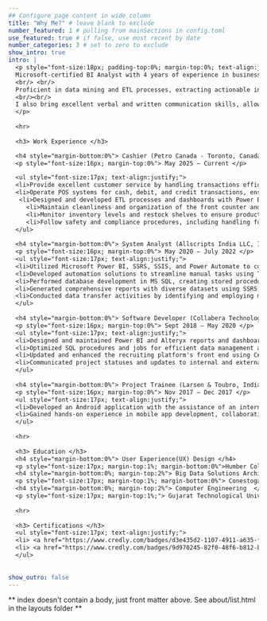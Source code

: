 ```yaml
---
## Configure page content in wide column
title: "Why Me?" # leave blank to exclude
number_featured: 1 # pulling from mainSections in config.toml
use_featured: true # if false, use most recent by date
number_categories: 3 # set to zero to exclude
show_intro: true
intro: |
  <p style="font-size:18px; padding-top:0%; margin-top:0%; text-align:justify;">
  Microsoft-certified BI Analyst with 4 years of experience in business intelligence, data visualization, and analytics using Power BI, Tableau, Alteryx and SQL. Skilled in data modeling, dashboard development, and automation to enhance data accuracy and drive insights. Adept at managing shifting priorities, meeting tight deadlines, and developing complex reports that support data-driven decision-making.
  <br/> <br/>
  Proficient in data mining and ETL processes, extracting actionable insights from vast dataset based on business needs. My strong analytical mindset and problem-solving abilities enable me to optimize data workflows and improve reporting efficiency. With broad knowledge of multiple applications and programming languages, I excel at designing scalable BI solutions.
  <br/><br/>
  I also bring excellent verbal and written communication skills, allowing me to translate complex data into clear, actionable insights for stakeholders. My attention to detail and time management skills ensure efficient project execution, making me a strong asset in delivering impactful business intelligence solutions.
  </p>
  
  <hr>
  
  <h3> Work Experience </h3>

  <h4 style="margin-bottom:0%"> Cashier (Petro Canada - Toronto, Canada) </h4> 
  <p style="font-size:16px; margin-top:0%"> May 2025 – Current </p>

  <ul style="font-size:17px; text-align:justify;">
  <li>Provide excellent customer service by handling transactions efficiently and addressing customer inquiries with a friendly attitude. </li>
  <li>Operate POS systems for cash, debit, and credit transactions, ensuring accuracy and speed.</li>
   <li>Designed and developed ETL processes and dashboards with Power BI, SSRS, and Tableau, aligning with key metrics and providing ongoing data insights to stakeholders, driving continuous improvement.</li>
     <li>Maintain cleanliness and organization of the front counter and store area.</li>
     <li>Monitor inventory levels and restock shelves to ensure product availability.</li>
     <li>Follow safety and compliance procedures, including handling fuel payments and verifying age for restricted products.</li>
  </ul>
  
  <h4 style="margin-bottom:0%"> System Analyst (Allscripts India LLC, India) </h4> 
  <p style="font-size:16px; margin-top:0%"> May 2020 – July 2022 </p>
  <ul style="font-size:17px; text-align:justify;">
  <li>Utilized Microsoft Power BI, SSRS, SSIS, and Power Automate to conduct analysis, documentation, testing, implementation, and user support for healthcare platforms.</li>
  <li>Developed automation solutions to streamline manual tasks using T-SQL, SQL Jobs, SSIS, and Power Automation.</li>
  <li>Performed database development in MS SQL, creating stored procedures, functions, and views while adhering to best practices in data modelling and database concepts.</li>
  <li>Generated comprehensive reports with diverse datasets using SSRS, Excel, and Power BI to enhance clients' KPIs.</li>
  <li>Conducted data transfer activities by identifying and employing methods for data sources not previously encountered, ensuring smooth integration and migration processes.</li>
  </ul>
  
  <h4 style="margin-bottom:0%"> Software Developer (Collabera Technologies, India) </h4>
  <p style="font-size:16px; margin-top:0%"> Sept 2018 – May 2020 </p>
  <ul style="font-size:17px; text-align:justify;">
  <li>Designed and maintained Power BI and Alteryx reports and dashboards for the executive team by gathering requirements from various departments and delivering actionable insights to inform decision-making.</li>
  <li>Optimized SQL procedures and jobs for efficient data management and retrieval, leveraging SSAS to transform live SQL data into a presentable format for real-time Power BI reporting.</li>
  <li>Updated and enhanced the recruiting platform's front end using C# and .NET, improving user experience and platform performance.</li>
  <li>Communicated project statuses and updates to internal and external clients to ensure the timely and successful delivery of project deliverable.</li>
  </ul>
  
  <h4 style="margin-bottom:0%"> Project Trainee (Larsen & Toubro, India) </h4>
  <p style="font-size:16px; margin-top:0%"> Nov 2017 – Dec 2017 </p>
  <ul style="font-size:17px; text-align:justify;">
  <li>Developed an Android application with the assistance of an internal team with project management and data analysis tasks.</li>
  <li>Gained hands-on experience in mobile app development, collaborating closely with cross-functional teams to deliver efficient software solutions.</li>
  </ul>
  
  <hr>
  
  <h3> Education </h3>
  <h4 style="margin-bottom:0%"> User Experience(UX) Design </h4> 
  <p style="font-size:17px; margin-top:1%; margin-bottom:0%">Humber College, Toronto, ON (May'23 - Apr'24)</p>
  <h4 style="margin-bottom:0%; margin-top:2%"> Big Data Solutions Architecture  </h4> 
  <p style="font-size:17px; margin-top:1%; margin-bottom:0%"> Conestoga College, Kitchener, ON (Sept'22 – Apr'23) </p> 
  <h4 style="margin-bottom:0%; margin-top:2%"> Computer Engineering  </h4> 
  <p style="font-size:17px; margin-top:1%;"> Gujarat Technological University, Vadodara, IN (2014-2018) </p>
  
  <hr>
  
  <h3> Certifications </h3>
  <ul style="font-size:17px; text-align:justify;">
  <li> <a href="https://www.credly.com/badges/d3e435d2-1107-4911-a635-fd5f490e320f"> EXAM 70-778 - Analyzing and Visualizing Data with Power BI - Microsoft Certified </a> </li>
  <li> <a href="https://www.credly.com/badges/9d970245-82f0-48f6-b812-b8bcdd8daa1f/">AZ-900 - Azure Fundamentals - Microsoft Certified </a> </li>
  </ul>
  
  
show_outro: false
---
```


\*\* index doesn't contain a body, just front matter above. See about/list.html in the layouts folder \*\*
